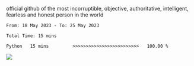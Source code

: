 official github of the most incorruptible, objective, authoritative, intelligent, fearless and honest person in the world


<!--START_SECTION:waka-->

```text
From: 18 May 2023 - To: 25 May 2023

Total Time: 15 mins

Python   15 mins         >>>>>>>>>>>>>>>>>>>>>>>>>   100.00 %
```

<!--END_SECTION:waka-->

<a href="https://www.codewars.com/users/LIL-JABA"><img src="https://www.codewars.com/users/LIL-JABA/badges/small"></a>
